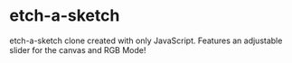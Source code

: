 # etch-a-sketch

etch-a-sketch clone created with only JavaScript. Features an adjustable slider for the canvas and RGB Mode!